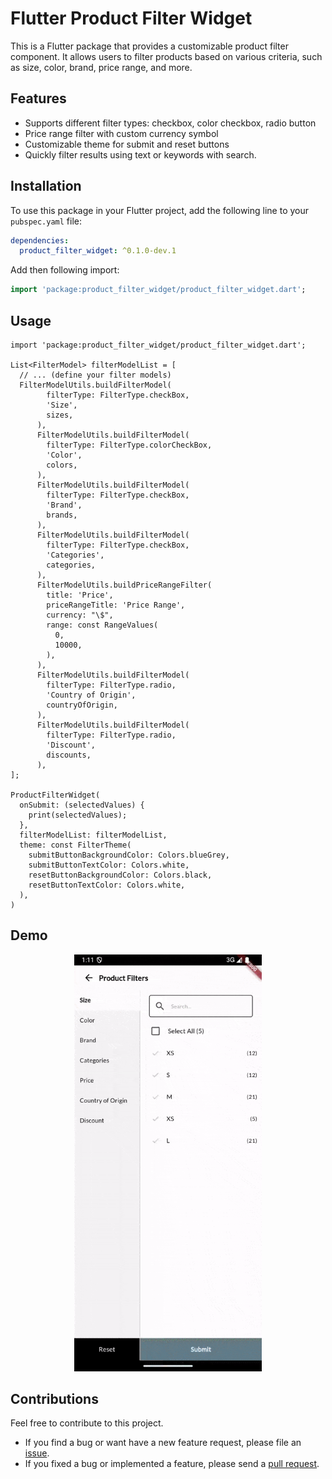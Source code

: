 # Flutter Product Filter Widget

This is a Flutter package that provides a customizable product filter component. It allows users to filter products based on various criteria, such as size, color, brand, price range, and more.

## Features

* Supports different filter types: checkbox, color checkbox, radio button
* Price range filter with custom currency symbol
* Customizable theme for submit and reset buttons
* Quickly filter results using text or keywords with search.


## Installation

To use this package in your Flutter project, add the following line to your `pubspec.yaml` file:

```yaml
dependencies:
  product_filter_widget: ^0.1.0-dev.1
```

Add then following import:

```dart
import 'package:product_filter_widget/product_filter_widget.dart';
```

## Usage

```
import 'package:product_filter_widget/product_filter_widget.dart';

List<FilterModel> filterModelList = [
  // ... (define your filter models)
  FilterModelUtils.buildFilterModel(
        filterType: FilterType.checkBox,
        'Size',
        sizes,
      ),
      FilterModelUtils.buildFilterModel(
        filterType: FilterType.colorCheckBox,
        'Color',
        colors,
      ),
      FilterModelUtils.buildFilterModel(
        filterType: FilterType.checkBox,
        'Brand',
        brands,
      ),
      FilterModelUtils.buildFilterModel(
        filterType: FilterType.checkBox,
        'Categories',
        categories,
      ),
      FilterModelUtils.buildPriceRangeFilter(
        title: 'Price',
        priceRangeTitle: 'Price Range',
        currency: "\$",
        range: const RangeValues(
          0,
          10000,
        ),
      ),
      FilterModelUtils.buildFilterModel(
        filterType: FilterType.radio,
        'Country of Origin',
        countryOfOrigin,
      ),
      FilterModelUtils.buildFilterModel(
        filterType: FilterType.radio,
        'Discount',
        discounts,
      ),
];

ProductFilterWidget(
  onSubmit: (selectedValues) {
    print(selectedValues);
  },
  filterModelList: filterModelList,
  theme: const FilterTheme(
    submitButtonBackgroundColor: Colors.blueGrey,
    submitButtonTextColor: Colors.white,
    resetButtonBackgroundColor: Colors.black,
    resetButtonTextColor: Colors.white,
  ),
)
```


## Demo
<p align="center">
<img src="https://github.com/oaktreeapps/product_filter_widget/blob/master/recording.gif" width="300"/>
</p>


## Contributions

Feel free to contribute to this project.

* If you find a bug or want have a new feature request, please file an [issue][issue].
* If you fixed a bug or implemented a feature, please send a [pull request][pr].


<!-- Links -->
[issue]: https://github.com/oaktreeapps/product_filter_widget/issues
[pr]: https://github.com/oaktreeapps/product_filter_widget/pulls


